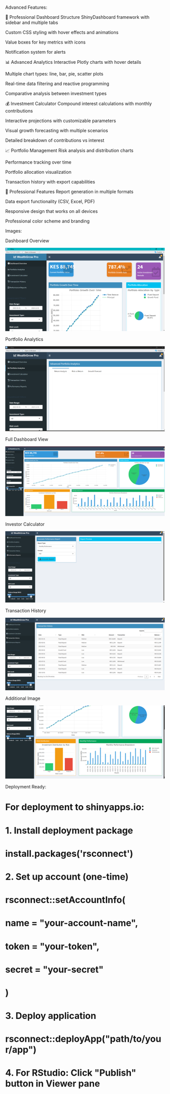 Advanced Features:

🚀 Professional Dashboard Structure
ShinyDashboard framework with sidebar and multiple tabs

Custom CSS styling with hover effects and animations

Value boxes for key metrics with icons

Notification system for alerts

📊 Advanced Analytics
Interactive Plotly charts with hover details

Multiple chart types: line, bar, pie, scatter plots

Real-time data filtering and reactive programming

Comparative analysis between investment types

💰 Investment Calculator
Compound interest calculations with monthly contributions

Interactive projections with customizable parameters

Visual growth forecasting with multiple scenarios

Detailed breakdown of contributions vs interest

📈 Portfolio Management
Risk analysis and distribution charts

Performance tracking over time

Portfolio allocation visualization

Transaction history with export capabilities

🎯 Professional Features
Report generation in multiple formats

Data export functionality (CSV, Excel, PDF)

Responsive design that works on all devices

Professional color scheme and branding

Images:

Dashboard Overview

![1759419195308](image/README/1759419195308.png)

Portfolio Analytics

![1759419250674](image/README/1759419250674.png)

Full Dashboard View

![1759419381372](image/README/1759419381372.png)

Investor Calculator

![1759419445661](image/README/1759419445661.png)

Transaction History

![1759419548793](image/README/1759419548793.png)

Additional Image

![1759419743042](image/README/1759419743042.png)

Deployment Ready:

# For deployment to shinyapps.io:

# 1. Install deployment package
# install.packages('rsconnect')

# 2. Set up account (one-time)
# rsconnect::setAccountInfo(
#   name = "your-account-name",
#   token = "your-token",
#   secret = "your-secret"
# )

# 3. Deploy application
# rsconnect::deployApp("path/to/your/app")

# 4. For RStudio: Click "Publish" button in Viewer pane